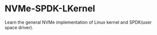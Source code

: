 # NVMe-SPDK-LKernel
Learn the general NVMe implementation of Linux kernel and SPDK(user space driver).
